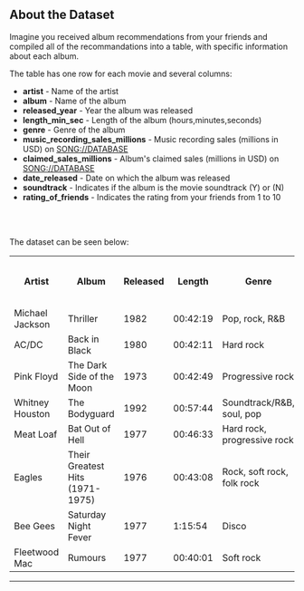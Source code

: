 <h2 id="#dataset">About the Dataset</h2>

Imagine you received album recommendations from your friends and compiled all of the recommandations into a table, with specific information about each album.

The table has one row for each movie and several columns:

- **artist** - Name of the artist
- **album** - Name of the album
- **released_year** - Year the album was released
- **length_min_sec** - Length of the album (hours,minutes,seconds)
- **genre** - Genre of the album
- **music_recording_sales_millions** - Music recording sales (millions in USD) on [SONG://DATABASE](http://www.song-database.com/?utm_medium=Exinfluencer&utm_source=Exinfluencer&utm_content=000026UJ&utm_term=10006555&utm_id=NA-SkillsNetwork-Channel-SkillsNetworkCoursesIBMDeveloperSkillsNetworkPY0101ENSkillsNetwork1005-2022-01-01)
- **claimed_sales_millions** - Album's claimed sales (millions in USD) on [SONG://DATABASE](http://www.song-database.com/?utm_medium=Exinfluencer&utm_source=Exinfluencer&utm_content=000026UJ&utm_term=10006555&utm_id=NA-SkillsNetwork-Channel-SkillsNetworkCoursesIBMDeveloperSkillsNetworkPY0101ENSkillsNetwork1005-2022-01-01)
- **date_released** - Date on which the album was released
- **soundtrack** - Indicates if the album is the movie soundtrack (Y) or (N)
- **rating_of_friends** - Indicates the rating from your friends from 1 to 10
<br>
<br>

The dataset can be seen below:

<font size="1">
<table font-size:xx-small>
  <tr>
    <th>Artist</th>
    <th>Album</th> 
    <th>Released</th>
    <th>Length</th>
    <th>Genre</th> 
    <th>Music recording sales (millions)</th>
    <th>Claimed sales (millions)</th>
    <th>Released</th>
    <th>Soundtrack</th>
    <th>Rating (friends)</th>
  </tr>
  <tr>
    <td>Michael Jackson</td>
    <td>Thriller</td> 
    <td>1982</td>
    <td>00:42:19</td>
    <td>Pop, rock, R&B</td>
    <td>46</td>
    <td>65</td>
    <td>30-Nov-82</td>
    <td></td>
    <td>10.0</td>
  </tr>
  <tr>
    <td>AC/DC</td>
    <td>Back in Black</td> 
    <td>1980</td>
    <td>00:42:11</td>
    <td>Hard rock</td>
    <td>26.1</td>
    <td>50</td>
    <td>25-Jul-80</td>
    <td></td>
    <td>8.5</td>
  </tr>
    <tr>
    <td>Pink Floyd</td>
    <td>The Dark Side of the Moon</td> 
    <td>1973</td>
    <td>00:42:49</td>
    <td>Progressive rock</td>
    <td>24.2</td>
    <td>45</td>
    <td>01-Mar-73</td>
    <td></td>
    <td>9.5</td>
  </tr>
    <tr>
    <td>Whitney Houston</td>
    <td>The Bodyguard</td> 
    <td>1992</td>
    <td>00:57:44</td>
    <td>Soundtrack/R&B, soul, pop</td>
    <td>26.1</td>
    <td>50</td>
    <td>25-Jul-80</td>
    <td>Y</td>
    <td>7.0</td>
  </tr>
    <tr>
    <td>Meat Loaf</td>
    <td>Bat Out of Hell</td> 
    <td>1977</td>
    <td>00:46:33</td>
    <td>Hard rock, progressive rock</td>
    <td>20.6</td>
    <td>43</td>
    <td>21-Oct-77</td>
    <td></td>
    <td>7.0</td>
  </tr>
    <tr>
    <td>Eagles</td>
    <td>Their Greatest Hits (1971-1975)</td> 
    <td>1976</td>
    <td>00:43:08</td>
    <td>Rock, soft rock, folk rock</td>
    <td>32.2</td>
    <td>42</td>
    <td>17-Feb-76</td>
    <td></td>
    <td>9.5</td>
  </tr>
    <tr>
    <td>Bee Gees</td>
    <td>Saturday Night Fever</td> 
    <td>1977</td>
    <td>1:15:54</td>
    <td>Disco</td>
    <td>20.6</td>
    <td>40</td>
    <td>15-Nov-77</td>
    <td>Y</td>
    <td>9.0</td>
  </tr>
    <tr>
    <td>Fleetwood Mac</td>
    <td>Rumours</td> 
    <td>1977</td>
    <td>00:40:01</td>
    <td>Soft rock</td>
    <td>27.9</td>
    <td>40</td>
    <td>04-Feb-77</td>
    <td></td>
    <td>9.5</td>
  </tr>
</table></font>

<hr>